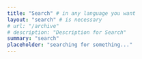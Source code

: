 ```yaml
---
title: "Search" # in any language you want
layout: "search" # is necessary
# url: "/archive"
# description: "Description for Search"
summary: "search"
placeholder: "searching for something..."
---
```

